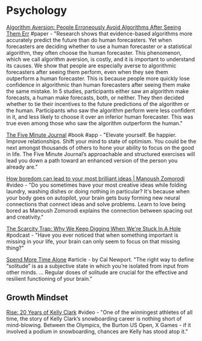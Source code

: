 # Psychology

[Algorithm Aversion: People Erroneously Avoid Algorithms After Seeing Them Err](http://opim.wharton.upenn.edu/risk/library/WPAF201410-AlgorthimAversion-Dietvorst-Simmons-Massey.pdf) \#paper - "Research shows that evidence-based algorithms more accurately predict the future than do human forecasters. Yet when forecasters are deciding whether to use a human forecaster or a statistical algorithm, they often choose the human forecaster. This phenomenon, which we call algorithm aversion, is costly, and it is important to understand its causes. We show that people are especially averse to algorithmic forecasters after seeing them perform, even when they see them outperform a human forecaster. This is because people more quickly lose confidence in algorithmic than human forecasters after seeing them make the same mistake. In 5 studies, participants either saw an algorithm make forecasts, a human make forecasts, both, or neither. They then decided whether to tie their incentives to the future predictions of the algorithm or the human. Participants who saw the algorithm perform were less confident in it, and less likely to choose it over an inferior human forecaster. This was true even among those who saw the algorithm outperform the human."

[The Five Minute Journal](https://www.intelligentchange.com/products/the-five-minute-journal) \#book \#app - "Elevate yourself. Be happier. Improve relationships. Shift your mind to state of optimism. You could be the next amongst thousands of others to hone your ability to focus on the good in life. The Five Minute Journal’s approachable and structured exercises will lead you down a path toward an enhanced version of the person you already are."

[How boredom can lead to your most brilliant ideas \| Manoush Zomorodi](https://www.youtube.com/watch?v=c73Q8oQmwzo&list=PLIilwIraDV2LQHeTYrboyJ7VGzGImXjoz&index=2) \#video - "Do you sometimes have your most creative ideas while folding laundry, washing dishes or doing nothing in particular? It's because when your body goes on autopilot, your brain gets busy forming new neural connections that connect ideas and solve problems. Learn to love being bored as Manoush Zomorodi explains the connection between spacing out and creativity."

[The Scarcity Trap: Why We Keep Digging When We're Stuck In A Hole](https://www.npr.org/2017/03/20/520587241/the-scarcity-trap-why-we-keep-digging-when-were-stuck-in-a-hole) \#podcast - "Have you ever noticed that when something important is missing in your life, your brain can only seem to focus on that missing thing?"

[Spend More Time Alone](http://www.calnewport.com/blog/2017/09/24/spend-more-time-alone/) \#article - by Cal Newport. "The right way to define “solitude” is as a subjective state in which you’re isolated from input from other minds. ... Regular doses of solitude are crucial for the effective and resilient functioning of your brain."

## Growth Mindset

[Rise: 20 Years of Kelly Clark](https://www.youtube.com/watch?v=m7Q22F8mXuQ) \#video - "One of the winningest athletes of all time, the story of Kelly Clark’s snowboarding career is nothing short of mind-blowing. Between the Olympics, the Burton US Open, X Games - if it involved a podium in snowboarding, chances are Kelly has stood atop it."

